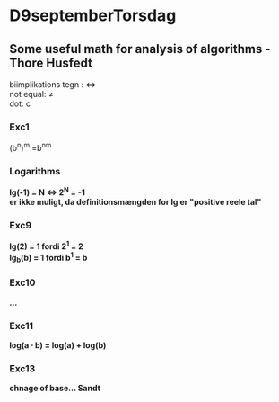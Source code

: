 # D9septemberTorsdag
## Some useful math for analysis of algorithms - Thore Husfedt
biimplikations tegn : &#8660; </br>
not equal: &ne;</br>
dot: c </br>
### Exc1
(b<sup>n</sup>)<sup>m</sup>   =b<sup>nm</sup>

### Logarithms 
<b>lg(-1) = N &#8660; 2<sup>N</sup> = -1 </br> 
er ikke muligt, da definitionsmængden for lg er "positive reele tal"
### Exc9
lg(2) = 1                fordi      2<sup>1</sup> = 2 </br>
lg<sub>b</sub>(b) = 1    fordi      b<sup>1</sup> = b </br>
### Exc10
...
### Exc11
log(a &sdot; b)          =         log(a) + log(b) 
### Exc13
chnage of base... Sandt

